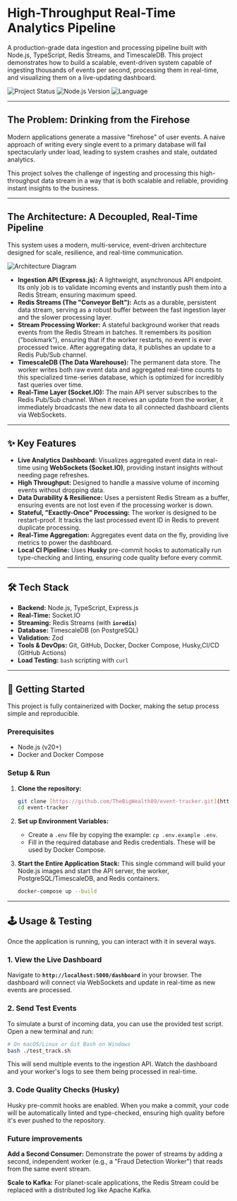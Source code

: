 # High-Throughput Real-Time Analytics Pipeline

A production-grade data ingestion and processing pipeline built with Node.js, TypeScript, Redis Streams, and TimescaleDB. This project demonstrates how to build a scalable, event-driven system capable of ingesting thousands of events per second, processing them in real-time, and visualizing them on a live-updating dashboard.

![Project Status](https://img.shields.io/badge/status-complete-brightgreen)
![Node.js Version](https://img.shields.io/badge/node-%3E%3D20-blue)
![Language](https://img.shields.io/badge/language-TypeScript-blue)

---

## The Problem: Drinking from the Firehose

Modern applications generate a massive "firehose" of user events. A naive approach of writing every single event to a primary database will fail spectacularly under load, leading to system crashes and stale, outdated analytics.

This project solves the challenge of ingesting and processing this high-throughput data stream in a way that is both scalable and reliable, providing instant insights to the business.

---

## The Architecture: A Decoupled, Real-Time Pipeline

This system uses a modern, multi-service, event-driven architecture designed for scale, resilience, and real-time communication.

![Architecture Diagram](assets/analytics-pipeline-diagram.png)

- **Ingestion API (Express.js):** A lightweight, asynchronous API endpoint. Its only job is to validate incoming events and instantly push them into a Redis Stream, ensuring maximum speed.
- **Redis Streams (The "Conveyor Belt"):** Acts as a durable, persistent data stream, serving as a robust buffer between the fast ingestion layer and the slower processing layer.
- **Stream Processing Worker:** A stateful background worker that reads events from the Redis Stream in batches. It remembers its position ("bookmark"), ensuring that if the worker restarts, no event is ever processed twice. After aggregating data, it publishes an update to a Redis Pub/Sub channel.
- **TimescaleDB (The Data Warehouse):** The permanent data store. The worker writes both raw event data and aggregated real-time counts to this specialized time-series database, which is optimized for incredibly fast queries over time.
- **Real-Time Layer (Socket.IO):** The main API server subscribes to the Redis Pub/Sub channel. When it receives an update from the worker, it immediately broadcasts the new data to all connected dashboard clients via WebSockets.

---

## ✨ Key Features

- **Live Analytics Dashboard:** Visualizes aggregated event data in real-time using **WebSockets (Socket.IO)**, providing instant insights without needing page refreshes.
- **High Throughput:** Designed to handle a massive volume of incoming events without dropping data.
- **Data Durability & Resilience:** Uses a persistent Redis Stream as a buffer, ensuring events are not lost even if the processing worker is down.
- **Stateful, "Exactly-Once" Processing:** The worker is designed to be restart-proof. It tracks the last processed event ID in Redis to prevent duplicate processing.
- **Real-Time Aggregation:** Aggregates event data on the fly, providing live metrics to power the dashboard.
- **Local CI Pipeline:** Uses **Husky** pre-commit hooks to automatically run type-checking and linting, ensuring code quality before every commit.

---

## 🛠️ Tech Stack

- **Backend:** Node.js, TypeScript, Express.js
- **Real-Time:** Socket.IO
- **Streaming:** Redis Streams (with **`ioredis`**)
- **Database:** TimescaleDB (on PostgreSQL)
- **Validation:** Zod
- **Tools & DevOps:** Git, GitHub, Docker, Docker Compose, Husky,CI/CD (GitHub Actions)
- **Load Testing:** `bash` scripting with `curl`

---

## 🚀 Getting Started

This project is fully containerized with Docker, making the setup process simple and reproducible.

### Prerequisites

- Node.js (v20+)
- Docker and Docker Compose

### Setup & Run

1.  **Clone the repository:**

    ```bash
    git clone [https://github.com/TheBigWealth89/event-tracker.git](https://github.com/TheBigWealth89/event-tracker.git)
    cd event-tracker
    ```

2.  **Set up Environment Variables:**
    - Create a `.env` file by copying the example: `cp .env.example .env`.
    - Fill in the required database and Redis credentials. These will be used by Docker Compose.

3.  **Start the Entire Application Stack:**
    This single command will build your Node.js images and start the API server, the worker, PostgreSQL/TimescaleDB, and Redis containers.
    ```bash
    docker-compose up --build
    ```

---

## 🕹️ Usage & Testing

Once the application is running, you can interact with it in several ways.

### 1. View the Live Dashboard

Navigate to **`http://localhost:5000/dashboard`** in your browser. The dashboard will connect via WebSockets and update in real-time as new events are processed.

### 2. Send Test Events

To simulate a burst of incoming data, you can use the provided test script. Open a new terminal and run:

```bash
# On macOS/Linux or Git Bash on Windows
bash ./test_track.sh

```
This will send multiple events to the ingestion API. Watch the dashboard and your worker's logs to see them being processed in real-time.

### 3. Code Quality Checks (Husky)

Husky pre-commit hooks are enabled. When you make a commit, your code will be automatically linted and type-checked, ensuring high quality before it's ever pushed to the repository.

### Future improvements 

**Add a Second Consumer:** Demonstrate the power of streams by adding a second, independent worker (e.g., a "Fraud Detection Worker") that reads from the same event stream.

**Scale to Kafka:** For planet-scale applications, the Redis Stream could be replaced with a distributed log like Apache Kafka.